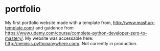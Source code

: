 # portfolio
My first portfolio website made with a template from, http://www.mashup-template.com/ and guidence from https://www.udemy.com/course/complete-python-developer-zero-to-mastery/. My website was accessable here: http://nemisis.pythonanywhere.com/. Not currently in production.
